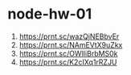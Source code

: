 # node-hw-01

1. https://prnt.sc/wazQjNEBbvEr
2. https://prnt.sc/NAmEVtX9uZkx
3. https://prnt.sc/OWlIiBrbMS0k
4. https://prnt.sc/K2cIXq1rRZJU
